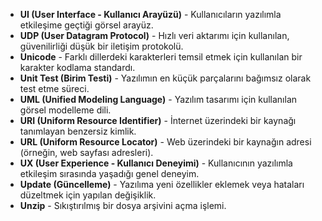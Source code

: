 - **UI (User Interface - Kullanıcı Arayüzü)** - Kullanıcıların yazılımla etkileşime geçtiği görsel arayüz.
- **UDP (User Datagram Protocol)** - Hızlı veri aktarımı için kullanılan, güvenilirliği düşük bir iletişim protokolü.
- **Unicode** - Farklı dillerdeki karakterleri temsil etmek için kullanılan bir karakter kodlama standardı.
- **Unit Test (Birim Testi)** - Yazılımın en küçük parçalarını bağımsız olarak test etme süreci.
- **UML (Unified Modeling Language)** - Yazılım tasarımı için kullanılan görsel modelleme dili.
- **URI (Uniform Resource Identifier)** - İnternet üzerindeki bir kaynağı tanımlayan benzersiz kimlik.
- **URL (Uniform Resource Locator)** - Web üzerindeki bir kaynağın adresi (örneğin, web sayfası adresleri).
- **UX (User Experience - Kullanıcı Deneyimi)** - Kullanıcının yazılımla etkileşim sırasında yaşadığı genel deneyim.
- **Update (Güncelleme)** - Yazılıma yeni özellikler eklemek veya hataları düzeltmek için yapılan değişiklik.
- **Unzip** - Sıkıştırılmış bir dosya arşivini açma işlemi.
